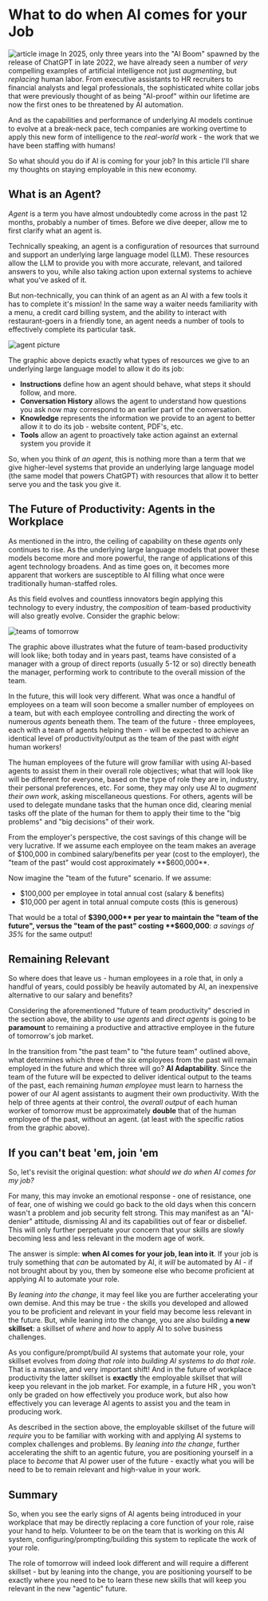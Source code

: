 # What to do when AI comes for your Job
![article image](https://i.imgur.com/mZ3DnCD.jpeg)
In 2025, only three years into the "AI Boom" spawned by the release of ChatGPT in late 2022, we have already seen a number of *very* compelling examples of artificial intelligence not just *augmenting*, but *replacing* human labor. From executive assistants to HR recruiters to financial analysts and legal professionals, the sophisticated white collar jobs that were previously thought of as being "AI-proof" within our lifetime are now the first ones to be threatened by AI automation.

And as the capabilities and performance of underlying AI models continue to evolve at a break-neck pace, tech companies are working overtime to apply this new form of intelligence to the *real-world* work - the work that we have been staffing with humans!

So what should you do if AI is coming for your job? In this article I'll share my thoughts on staying employable in this new economy.

## What is an Agent?
*Agent* is a term you have almost undoubtedly come across in the past 12 months, probably a number of times. Before we dive deeper, allow me to first clarify what an agent is.

Technically speaking, an agent is a configuration of resources that surround and support an underlying large language model (LLM). These resources allow the LLM to provide you with more accurate, relevant, and tailored answers to you, while also taking action upon external systems to achieve what you've asked of it.

But non-technically, you can think of an agent as an AI with a few tools it has to complete it's mission! In the same way a waiter needs familiarity with a menu, a credit card billing system, and the ability to interact with restaurant-goers in a friendly tone, an agent needs a number of tools to effectively complete its particular task.

![agent picture](https://i.imgur.com/NxqkDdp.png)

The graphic above depicts exactly what types of resources we give to an underlying large language model to allow it do its job: 
- **Instructions** define how an agent should behave, what steps it should follow, and more.
- **Conversation History** allows the agent to understand how questions you ask now may correspond to an earlier part of the conversation.
- **Knowledge** represents the information we provide to an agent to better allow it to do its job - website content, PDF's, etc.
- **Tools** allow an agent to proactively take action against an external system you provide it

So, when you think of *an agent*, this is nothing more than a term that we give higher-level systems that provide an underlying large language model (the same model that powers ChatGPT) with resources that allow it to better serve you and the task you give it.

## The Future of Productivity: Agents in the Workplace
As mentioned in the intro, the ceiling of capability on these *agents* only continues to rise. As the underlying large language models that power these models become more and more powerful, the range of applications of this agent technology broadens. And as time goes on, it becomes more apparent that workers are susceptible to AI filling what once were traditionally human-staffed roles.

As this field evolves and countless innovators begin applying this technology to every industry, the *composition* of team-based productivity will also greatly evolve. Consider the graphic below:

![teams of tomorrow](https://i.imgur.com/6yKzGdy.png)

The graphic above illustrates what the future of team-based productivity will look like; both today and in years past, teams have consisted of a manager with a group of direct reports (usually 5-12 or so) directly beneath the manager, performing work to contribute to the overall mission of the team.

In the future, this will look very different. What was once a handful of employees on a team will soon become a smaller number of employees on a team, but with each employee controlling and directing the work of numerous *agents* beneath them. The team of the future - three employees, each with a team of agents helping them - will be expected to achieve an identical level of productivity/output as the team of the past with *eight* human workers!

The human employees of the future will grow familiar with using AI-based agents to assist them in their overall role objectives; what that will look like will be different for everyone, based on the type of role they are in, industry, their personal preferences, etc. For some, they may only use AI to *augment their own work*, asking miscellaneous questions. For others, agents will be used to delegate mundane tasks that the human once did, clearing menial tasks off the plate of the human for them to apply their time to the "big problems" and "big decisions" of their work.

From the employer's perspective, the cost savings of this change will be very lucrative. If we assume each employee on the team makes an average of $100,000 in combined salary/benefits per year (cost to the employer), the "team of the past" would cost approximately **$600,000**.

Now imagine the "team of the future" scenario. If we assume:
- $100,000 per employee in total annual cost (salary & benefits)
- $10,000 per agent in total annual compute costs (this is generous)

That would be a total of **$390,000** per year to maintain the "team of the future", versus the "team of the past" costing **$600,000**: *a savings of 35%* for the same output!

## Remaining Relevant
So where does that leave us - human employees in a role that, in only a handful of years, could possibly be heavily automated by AI, an inexpensive alternative to our salary and benefits?

Considering the aforementioned "future of team productivity" descried in the section above, the ability to *use agents* and *direct agents* is going to be **paramount** to remaining a productive and attractive employee in the future of tomorrow's job market.

In the transition from "the past team" to "the future team" outlined above, what determines which three of the six employees from the past will remain employed in the future and which three will go? **AI Adaptability**. Since the team of the future will be expected to deliver identical output to the teams of the past, each remaining *human employee* must learn to harness the power of our AI agent assistants to augment their own productivity. With the help of three agents at their control, the *overall output* of each human worker of tomorrow must be approximately **double** that of the human employee of the past, without an agent. (at least with the specific ratios from the graphic above).

## If you can't beat 'em, join 'em
So, let's revisit the original question: *what should we do when AI comes for my job?*

For many, this may invoke an emotional response - one of resistance, one of fear, one of wishing we could go back to the old days when this concern wasn't a problem and job security felt strong. This may manifest as an "AI-denier" attitude, dismissing AI and its capabilities out of fear or disbelief. This will only further perpetuate your concern that your skills are slowly becoming less and less relevant in the modern age of work.

The answer is simple: **when AI comes for your job, lean into it**. If your job is truly something that *can* be automated by AI, it *will* be automated by AI - if not brought about by you, then by someone else who become proficient at applying AI to automate your role.

By *leaning into the change*, it may feel like you are further accelerating your own demise. And this may be true - the skills you developed and allowed you to be proficient and relevant in your field may become less relevant in the future. But, while leaning into the change, you are also building **a new skillset**: a skillset of *where* and *how* to apply AI to solve business challenges.

As you configure/prompt/build AI systems that automate your role, your skillset evolves from *doing that role* into *building AI systems to do that role*. That is a massive, and very important shift! And in the future of workplace productivity the latter skillset is **exactly** the employable skillset that will keep you relevant in the job market. For example, in a future HR , you won't only be graded on how effectively you produce work, but also how effectively you can leverage AI agents to assist you and the team in producing work.

As described in the section above, the employable skillset of the future will *require* you to be familiar with working with and applying AI systems to complex challenges and problems. By *leaning into the change*, further accelerating the shift to an agentic future, you are positioning yourself in a place to *become* that AI power user of the future - exactly what you will be need to be to remain relevant and high-value in your work.

## Summary
So, when you see the early signs of AI agents being introduced in your workplace that may be directly replacing a core function of your role, raise your hand to help. Volunteer to be on the team that is working on this AI system, configuring/prompting/building this system to replicate the work of your role. 

The role of tomorrow will indeed look different and will require a different skillset - but by leaning into the change, you are positioning yourself to be exactly where you need to be to learn these new skills that will keep you relevant in the new "agentic" future.